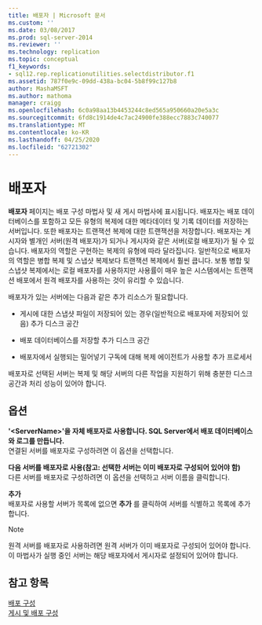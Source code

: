 ```yaml
---
title: 배포자 | Microsoft 문서
ms.custom: ''
ms.date: 03/08/2017
ms.prod: sql-server-2014
ms.reviewer: ''
ms.technology: replication
ms.topic: conceptual
f1_keywords:
- sql12.rep.replicationutilities.selectdistributor.f1
ms.assetid: 787f0e9c-09dd-438a-bc04-5b8f99c127b8
author: MashaMSFT
ms.author: mathoma
manager: craigg
ms.openlocfilehash: 6c0a98aa13b4453244c8ed565a950660a20e5a3c
ms.sourcegitcommit: 6fd8c1914de4c7ac24900fe388ecc7883c740077
ms.translationtype: MT
ms.contentlocale: ko-KR
ms.lasthandoff: 04/25/2020
ms.locfileid: "62721302"
---
```

# <a name="distributor"></a>배포자
  **배포자** 페이지는 배포 구성 마법사 및 새 게시 마법사에 표시됩니다. 배포자는 배포 데이터베이스를 포함하고 모든 유형의 복제에 대한 메타데이터 및 기록 데이터를 저장하는 서버입니다. 또한 배포자는 트랜잭션 복제에 대한 트랜잭션을 저장합니다. 배포자는 게시자와 별개인 서버(원격 배포자)가 되거나 게시자와 같은 서버(로컬 배포자)가 될 수 있습니다. 배포자의 역할은 구현하는 복제의 유형에 따라 달라집니다. 일반적으로 배포자의 역할은 병합 복제 및 스냅샷 복제보다 트랜잭션 복제에서 훨씬 큽니다. 보통 병합 및 스냅샷 복제에서는 로컬 배포자를 사용하지만 사용률이 매우 높은 시스템에서는 트랜잭션 배포에서 원격 배포자를 사용하는 것이 유리할 수 있습니다.  
  
 배포자가 있는 서버에는 다음과 같은 추가 리소스가 필요합니다.  
  
-   게시에 대한 스냅샷 파일이 저장되어 있는 경우(일반적으로 배포자에 저장되어 있음) 추가 디스크 공간  
  
-   배포 데이터베이스를 저장할 추가 디스크 공간  
  
-   배포자에서 실행되는 밀어넣기 구독에 대해 복제 에이전트가 사용할 추가 프로세서  
  
 배포자로 선택된 서버는 복제 및 해당 서버의 다른 작업을 지원하기 위해 충분한 디스크 공간과 처리 성능이 있어야 합니다.  
  
## <a name="options"></a>옵션  
 **'\<ServerName>'을 자체 배포자로 사용합니다. SQL Server에서 배포 데이터베이스와 로그를 만듭니다.**  
 연결된 서버를 배포자로 구성하려면 이 옵션을 선택합니다.  
  
 **다음 서버를 배포자로 사용(참고: 선택한 서버는 이미 배포자로 구성되어 있어야 함)**  
 다른 서버를 배포자로 구성하려면 이 옵션을 선택하고 서버 이름을 클릭합니다.  
  
 **추가**  
 배포자로 사용할 서버가 목록에 없으면 **추가** 를 클릭하여 서버를 식별하고 목록에 추가합니다.  
  
> [!NOTE]  
>  원격 서버를 배포자로 사용하려면 원격 서버가 이미 배포자로 구성되어 있어야 합니다. 이 마법사가 실행 중인 서버는 해당 배포자에서 게시자로 설정되어 있어야 합니다.  
  
## <a name="see-also"></a>참고 항목  
 [배포 구성](configure-distribution.md)   
 [게시 및 배포 구성](configure-publishing-and-distribution.md)  
  
  
